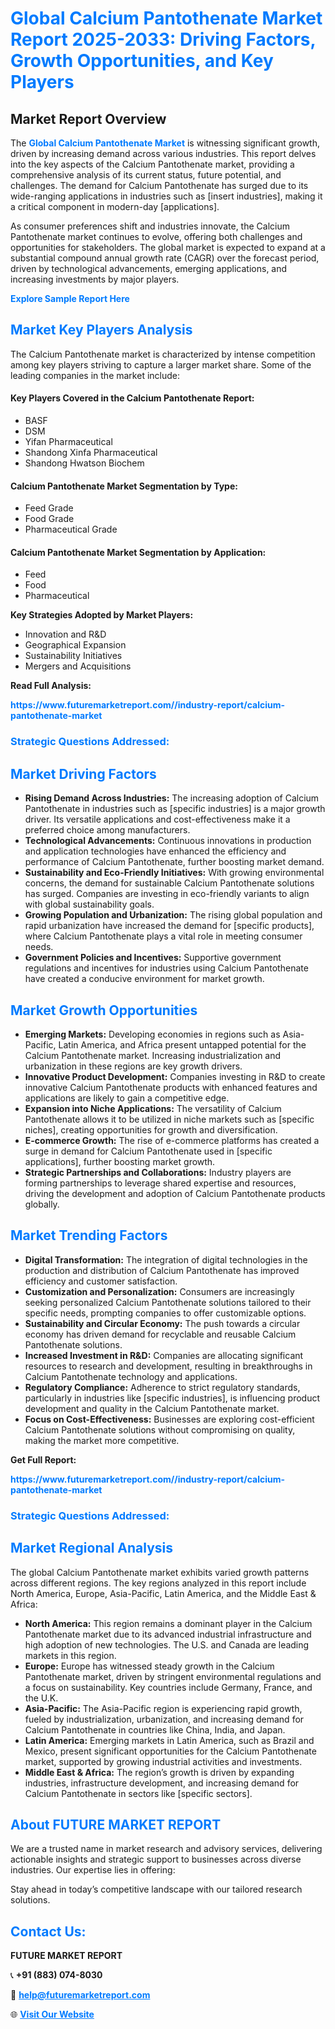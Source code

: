 <h1 style="color: #007BFF;">Global Calcium Pantothenate Market Report 2025-2033: Driving Factors, Growth Opportunities, and Key Players</h1>

<section id="overview">
<h2>Market Report Overview</h2>
<p>The <a href="https://www.futuremarketreport.com//industry-report/calcium-pantothenate-market" style="color: #007BFF; text-decoration: none;"><strong>Global Calcium Pantothenate Market</strong></a> is witnessing significant growth, driven by increasing demand across various industries. This report delves into the key aspects of the Calcium Pantothenate market, providing a comprehensive analysis of its current status, future potential, and challenges. The demand for Calcium Pantothenate has surged due to its wide-ranging applications in industries such as [insert industries], making it a critical component in modern-day [applications].</p>
<p>As consumer preferences shift and industries innovate, the Calcium Pantothenate market continues to evolve, offering both challenges and opportunities for stakeholders. The global market is expected to expand at a substantial compound annual growth rate (CAGR) over the forecast period, driven by technological advancements, emerging applications, and increasing investments by major players.</p>
</section>

<section id="overview">
<p><a href="https://www.futuremarketreport.com//request-sample/reportId=60194" style="color: #007BFF; text-decoration: none;"><strong>Explore Sample Report Here</strong></a></p>
</section>

<section id="key-players">
<h2 style="color: #007BFF;">Market Key Players Analysis</h2>
<p>The Calcium Pantothenate market is characterized by intense competition among key players striving to capture a larger market share. Some of the leading companies in the market include:</p>
<h4>Key Players Covered in the Calcium Pantothenate Report:</h4>
<ul><li>BASF</li><li>DSM</li><li>Yifan Pharmaceutical</li><li>Shandong Xinfa Pharmaceutical</li><li>Shandong Hwatson Biochem</li></ul>
<h4>Calcium Pantothenate Market Segmentation by Type:</h4>
<ul><li>Feed Grade</li><li>Food Grade</li><li>Pharmaceutical Grade</li></ul>

<h4>Calcium Pantothenate Market Segmentation by Application:</h4>
<ul><li>Feed</li><li>Food</li><li>Pharmaceutical</li></ul>
<p><strong>Key Strategies Adopted by Market Players:</strong></p>
<ul>
<li>Innovation and R&D</li>
<li>Geographical Expansion</li>
<li>Sustainability Initiatives</li>
<li>Mergers and Acquisitions</li>
</ul>
</section>

<section>
<p><strong>Read Full Analysis: </strong></p><a href="https://www.futuremarketreport.com//industry-report/calcium-pantothenate-market" style="color: #007BFF; text-decoration: none;"><strong>https://www.futuremarketreport.com//industry-report/calcium-pantothenate-market</strong></a>
<h3 style="color: #007BFF;">Strategic Questions Addressed:</h3>
</section>

<section id="driving-factors">
<h2 style="color: #007BFF;">Market Driving Factors</h2>
<ul>
<li><strong>Rising Demand Across Industries:</strong> The increasing adoption of Calcium Pantothenate in industries such as [specific industries] is a major growth driver. Its versatile applications and cost-effectiveness make it a preferred choice among manufacturers.</li>
<li><strong>Technological Advancements:</strong> Continuous innovations in production and application technologies have enhanced the efficiency and performance of Calcium Pantothenate, further boosting market demand.</li>
<li><strong>Sustainability and Eco-Friendly Initiatives:</strong> With growing environmental concerns, the demand for sustainable Calcium Pantothenate solutions has surged. Companies are investing in eco-friendly variants to align with global sustainability goals.</li>
<li><strong>Growing Population and Urbanization:</strong> The rising global population and rapid urbanization have increased the demand for [specific products], where Calcium Pantothenate plays a vital role in meeting consumer needs.</li>
<li><strong>Government Policies and Incentives:</strong> Supportive government regulations and incentives for industries using Calcium Pantothenate have created a conducive environment for market growth.</li>
</ul>
</section>

<section id="growth-opportunities">
<h2 style="color: #007BFF;">Market Growth Opportunities</h2>
<ul>
<li><strong>Emerging Markets:</strong> Developing economies in regions such as Asia-Pacific, Latin America, and Africa present untapped potential for the Calcium Pantothenate market. Increasing industrialization and urbanization in these regions are key growth drivers.</li>
<li><strong>Innovative Product Development:</strong> Companies investing in R&D to create innovative Calcium Pantothenate products with enhanced features and applications are likely to gain a competitive edge.</li>
<li><strong>Expansion into Niche Applications:</strong> The versatility of Calcium Pantothenate allows it to be utilized in niche markets such as [specific niches], creating opportunities for growth and diversification.</li>
<li><strong>E-commerce Growth:</strong> The rise of e-commerce platforms has created a surge in demand for Calcium Pantothenate used in [specific applications], further boosting market growth.</li>
<li><strong>Strategic Partnerships and Collaborations:</strong> Industry players are forming partnerships to leverage shared expertise and resources, driving the development and adoption of Calcium Pantothenate products globally.</li>
</ul>
</section>

<section id="trending-factors">
<h2 style="color: #007BFF;">Market Trending Factors</h2>
<ul>
<li><strong>Digital Transformation:</strong> The integration of digital technologies in the production and distribution of Calcium Pantothenate has improved efficiency and customer satisfaction.</li>
<li><strong>Customization and Personalization:</strong> Consumers are increasingly seeking personalized Calcium Pantothenate solutions tailored to their specific needs, prompting companies to offer customizable options.</li>
<li><strong>Sustainability and Circular Economy:</strong> The push towards a circular economy has driven demand for recyclable and reusable Calcium Pantothenate solutions.</li>
<li><strong>Increased Investment in R&D:</strong> Companies are allocating significant resources to research and development, resulting in breakthroughs in Calcium Pantothenate technology and applications.</li>
<li><strong>Regulatory Compliance:</strong> Adherence to strict regulatory standards, particularly in industries like [specific industries], is influencing product development and quality in the Calcium Pantothenate market.</li>
<li><strong>Focus on Cost-Effectiveness:</strong> Businesses are exploring cost-efficient Calcium Pantothenate solutions without compromising on quality, making the market more competitive.</li>
</ul>
</section>

<section>
<p><strong>Get Full Report: </strong></p><a href="https://www.futuremarketreport.com//industry-report/calcium-pantothenate-market" style="color: #007BFF; text-decoration: none;"><strong>https://www.futuremarketreport.com//industry-report/calcium-pantothenate-market</strong></a>
<h3 style="color: #007BFF;">Strategic Questions Addressed:</h3>
</section>


<section id="regional-analysis">
<h2 style="color: #007BFF;">Market Regional Analysis</h2>
<p>The global Calcium Pantothenate market exhibits varied growth patterns across different regions. The key regions analyzed in this report include North America, Europe, Asia-Pacific, Latin America, and the Middle East & Africa:</p>
<ul>
<li><strong>North America:</strong> This region remains a dominant player in the Calcium Pantothenate market due to its advanced industrial infrastructure and high adoption of new technologies. The U.S. and Canada are leading markets in this region.</li>
<li><strong>Europe:</strong> Europe has witnessed steady growth in the Calcium Pantothenate market, driven by stringent environmental regulations and a focus on sustainability. Key countries include Germany, France, and the U.K.</li>
<li><strong>Asia-Pacific:</strong> The Asia-Pacific region is experiencing rapid growth, fueled by industrialization, urbanization, and increasing demand for Calcium Pantothenate in countries like China, India, and Japan.</li>
<li><strong>Latin America:</strong> Emerging markets in Latin America, such as Brazil and Mexico, present significant opportunities for the Calcium Pantothenate market, supported by growing industrial activities and investments.</li>
<li><strong>Middle East & Africa:</strong> The region’s growth is driven by expanding industries, infrastructure development, and increasing demand for Calcium Pantothenate in sectors like [specific sectors].</li>
</ul>
</section>

<footer>
<h2 style="color: #007BFF;">About FUTURE MARKET REPORT</h2>
<p>We are a trusted name in market research and advisory services, delivering actionable insights and strategic support to businesses across diverse industries. Our expertise lies in offering:</p>

<p>Stay ahead in today’s competitive landscape with our tailored research solutions.</p>

<h2 style="color: #007BFF;">Contact Us:</h2>
<p><strong>FUTURE MARKET REPORT</strong></p>
<p>📞 <strong>+91 (883) 074-8030</strong></p>
<p>📧 <strong><a href="mailto:help@futuremarketreport.com" style="color: #007BFF;">help@futuremarketreport.com</a></strong></p>
<p>🌐 <strong><a href="https://www.futuremarketreport.com/" style="color: #007BFF;">Visit Our Website</a></strong></p>
</footer>